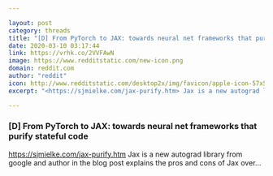 ```yaml
---

layout: post
category: threads
title: "[D] From PyTorch to JAX: towards neural net frameworks that purify stateful code"
date: 2020-03-10 03:17:44
link: https://vrhk.co/2VVFAwN
image: https://www.redditstatic.com/new-icon.png
domain: reddit.com
author: "reddit"
icon: http://www.redditstatic.com/desktop2x/img/favicon/apple-icon-57x57.png
excerpt: "<https://sjmielke.com/jax-purify.htm> Jax is a new autograd library from google and author in the blog post explains the pros and cons of Jax over..."

---
```


### [D] From PyTorch to JAX: towards neural net frameworks that purify stateful code

<https://sjmielke.com/jax-purify.htm> Jax is a new autograd library from google and author in the blog post explains the pros and cons of Jax over...